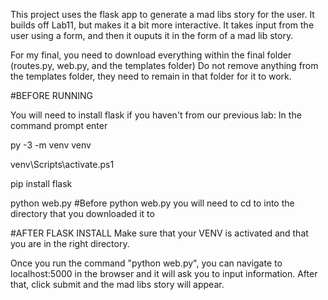 This project uses the flask app to generate a mad libs story for the user. It builds off Lab11, but makes it a bit more interactive.
It takes input from the user using a form, and then it ouputs it in the form of a mad lib story. 


For my final, you need to download everything within the final folder (routes.py, web.py, and the templates folder)
Do not remove anything from the templates folder, they need to remain in that folder for it to work. 

#BEFORE RUNNING

You will need to install flask if you haven't from our previous lab:
In the command prompt enter

py -3 -m venv venv

venv\Scripts\activate.ps1

pip install flask

python web.py
#Before python web.py you will need to cd to into the directory that you downloaded it to

#AFTER FLASK INSTALL
Make sure that your VENV is activated and that you are in the right directory.

Once you run the command "python web.py", you can navigate to localhost:5000 in the browser and it will ask you to input information. 
After that, click submit and the mad libs story will appear. 
